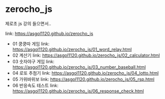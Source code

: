 # zerocho_js
제로초 js 강의 들으면서..

link:  https://asgol1120.github.io/zerocho_js

+ 01 쿵쿵따 게임 link: https://asgol1120.github.io/zerocho_js/01_word_relay.html
+ 02 계산기 link: https://asgol1120.github.io/zerocho_js/02_calculator.html
+ 03 숫자야구 게임 link: https://asgol1120.github.io/zerocho_js/03_number_baseball.html
+ 04 로또 추첨기 link: https://asgol1120.github.io/zerocho_js/04_lotto.html
+ 05 가위바위보 link: https://asgol1120.github.io/zerocho_js/05_rsp.html
+ 06 반응속도 테스트 link: https://asgol1120.github.io/zerocho_js/06_response_check.html
